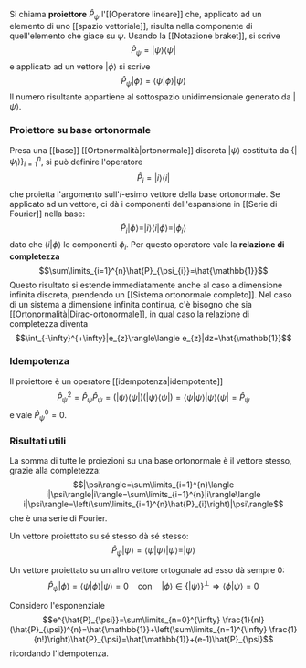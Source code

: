 Si chiama **proiettore** $\hat{P}_{\psi}$ l'[[Operatore lineare]] che, applicato ad un elemento di uno [[spazio vettoriale]], risulta nella componente di quell'elemento che giace su $\psi$. Usando la [[Notazione braket]], si scrive
$$\hat{P}_\psi=|\psi\rangle\langle\psi|$$
e applicato ad un vettore $|\phi\rangle$ si scrive
$$\hat{P}_{\psi}|\phi\rangle=\langle\psi|\phi\rangle|\psi\rangle$$
Il numero risultante appartiene al sottospazio unidimensionale generato da $|\psi\rangle$.
### Proiettore su base ortonormale
Presa una [[base]] [[Ortonormalità|ortonormale]] discreta $|\psi\rangle$ costituita da $\{|\psi_{i}\rangle\}^{n}_{i=1}$, si può definire l'operatore
$$\hat{P}_{i}=|i\rangle\langle i|$$
che proietta l'argomento sull'$i$-esimo vettore della base ortonormale. Se applicato ad un vettore, ci dà i componenti dell'espansione in [[Serie di Fourier]] nella base:
$$\hat{P}_{i}|\phi\rangle=|i\rangle\langle i|\phi\rangle=|\phi_{i}\rangle$$
dato che $\langle i|\phi\rangle$ le componenti $\phi_{i}$. Per questo operatore vale la **relazione di completezza**
$$\sum\limits_{i=1}^{n}\hat{P}_{\psi_{i}}=\hat{\mathbb{1}}$$
Questo risultato si estende immediatamente anche al caso a dimensione infinita discreta, prendendo un [[Sistema ortonormale completo]]. Nel caso di un sistema a dimensione infinita continua, c'è bisogno che sia [[Ortonormalità|Dirac-ortonormale]], in qual caso la relazione di completezza diventa
$$\int_{-\infty}^{+\infty}|e_{z}\rangle\langle e_{z}|dz=\hat{\mathbb{1}}$$
### Idempotenza
Il proiettore è un operatore [[idempotenza|idempotente]]
$$\hat{P}_{\psi}^{2}=\hat{P}_{\psi}\hat{P}_{\psi}=(|\psi\rangle\langle \psi|)(|\psi\rangle\langle \psi|)=\langle \psi|\psi\rangle|\psi\rangle\langle \psi|=\hat{P}_{\psi}$$
e vale $\hat{P}_{\psi}^{0}=0$.
### Risultati utili
La somma di tutte le proiezioni su una base ortonormale è il vettore stesso, grazie alla completezza:
$$|\psi\rangle=\sum\limits_{i=1}^{n}\langle i|\psi\rangle|i\rangle=\sum\limits_{i=1}^{n}|i\rangle\langle i|\psi\rangle=\left(\sum\limits_{i=1}^{n}\hat{P}_{i}\right)|\psi\rangle$$
che è una serie di Fourier.

Un vettore proiettato su sé stesso dà sé stesso:
$$\hat{P}_{\psi}|\psi\rangle=\langle \psi|\psi\rangle|\psi\rangle=|\psi\rangle$$

Un vettore proiettato su un altro vettore ortogonale ad esso dà sempre 0:
$$\hat{P}_{\psi}|\phi\rangle=\langle \psi|\phi\rangle|\psi\rangle=0\quad\text{con}\quad|\phi\rangle\in\{|\psi\rangle\}^{\perp} \Rightarrow\langle \phi|\psi\rangle=0$$

Considero l'esponenziale
$$e^{\hat{P}_{\psi}}=\sum\limits_{n=0}^{\infty} \frac{1}{n!}(\hat{P}_{\psi})^{n}=\hat{\mathbb{1}}+\left(\sum\limits_{n=1}^{\infty} \frac{1}{n!}\right)\hat{P}_{\psi}=\hat{\mathbb{1}}+(e-1)\hat{P}_{\psi}$$
ricordando l'idempotenza.